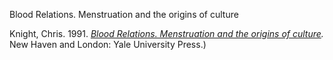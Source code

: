 Blood Relations. Menstruation and the origins of culture

Knight, Chris. 1991. _[Blood Relations. Menstruation and the origins of culture](Blood_Relations._Menstruation_and_the_origins_of_culture.md)._ New Haven and London: Yale University Press.)